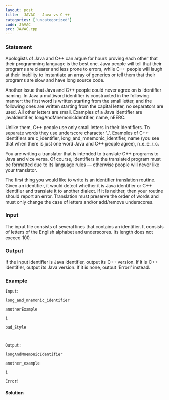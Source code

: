 ```yaml
---
layout: post
title:  JAVAC - Java vs C ++
categories: ['uncategorized']
code: JAVAC
src: JAVAC.cpp
---
```


### **Statement**

Apologists of Java and C++ can argue for hours proving each other that their
programming language is the best one. Java people will tell that their
programs are clearer and less prone to errors, while C++ people will laugh at
their inability to instantiate an array of generics or tell them that their
programs are slow and have long source code.

  
Another issue that Java and C++ people could never agree on is identifier
naming. In Java a multiword identifier is constructed in the following manner:
the first word is written starting from the small letter, and the following
ones are written starting from the capital letter, no separators are used. All
other letters are small. Examples of a Java identifier are javaIdentifier,
longAndMnemonicIdentifier, name, nEERC.

  
Unlike them, C++ people use only small letters in their identifiers. To
separate words they use underscore character ‘_’. Examples of C++ identifiers
are c_identifier, long_and_mnemonic_identifier, name (you see that when there
is just one word Java and C++ people agree), n_e_e_r_c.

  
You are writing a translator that is intended to translate C++ programs to
Java and vice versa. Of course, identifiers in the translated program must be
formatted due to its language rules — otherwise people will never like your
translator.

  
The first thing you would like to write is an identifier translation routine.
Given an identifier, it would detect whether it is Java identifier or C++
identifier and translate it to another dialect. If it is neither, then your
routine should report an error. Translation must preserve the order of words
and must only change the case of letters and/or add/remove underscores.

  

### Input

The input file consists of several lines that contains an identifier. It
consists of letters of the English alphabet and underscores. Its length does
not exceed 100.

  

### Output

If the input identifier is Java identifier, output its C++ version. If it is
C++ identifier, output its Java version. If it is none, output 'Error!'
instead.

  

### Example

    
    
    Input:
    long_and_mnemonic_identifier
    anotherExample
    i
    bad_Style
    
    Output:
    longAndMnemonicIdentifier
    another_example
    i
    Error!
    



#### **Solution**




